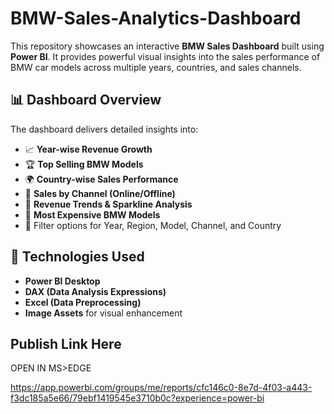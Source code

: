 # BMW-Sales-Analytics-Dashboard
This repository showcases an interactive **BMW Sales Dashboard** built using **Power BI**. It provides powerful visual insights into the sales performance of BMW car models across multiple years, countries, and sales channels.

## 📊 Dashboard Overview

The dashboard delivers detailed insights into:

- 📈 **Year-wise Revenue Growth**
- 🏆 **Top Selling BMW Models**
- 🌍 **Country-wise Sales Performance**
- 🔄 **Sales by Channel (Online/Offline)**
- 💸 **Revenue Trends & Sparkline Analysis**
- 🚗 **Most Expensive BMW Models**
- 📅 Filter options for Year, Region, Model, Channel, and Country

## 🔧 Technologies Used

- **Power BI Desktop**
- **DAX (Data Analysis Expressions)**
- **Excel (Data Preprocessing)**
- **Image Assets** for visual enhancement

## Publish Link Here 
OPEN IN MS>EDGE

https://app.powerbi.com/groups/me/reports/cfc146c0-8e7d-4f03-a443-f3dc185a5e66/79ebf1419545e3710b0c?experience=power-bi
